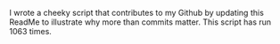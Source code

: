 I wrote a cheeky script that contributes to my Github by updating this ReadMe to illustrate why more than commits matter. This script has run 1063 times.